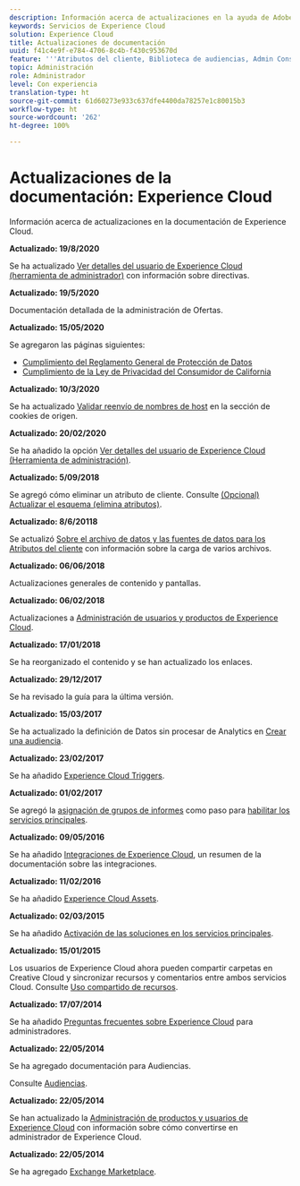 ```yaml
---
description: Información acerca de actualizaciones en la ayuda de Adobe Experience Cloud.
keywords: Servicios de Experience Cloud
solution: Experience Cloud
title: Actualizaciones de documentación
uuid: f41c4e9f-e784-4706-8c4b-f430c953670d
feature: '''Atributos del cliente, Biblioteca de audiencias, Admin Console, Assets'''
topic: Administración
role: Administrador
level: Con experiencia
translation-type: ht
source-git-commit: 61d60273e933c637dfe4400da78257e1c80015b3
workflow-type: ht
source-wordcount: '262'
ht-degree: 100%

---
```



# Actualizaciones de la documentación: Experience Cloud

Información acerca de actualizaciones en la documentación de Experience Cloud.

**Actualizado: 19/8/2020**

Se ha actualizado [Ver detalles del usuario de Experience Cloud (herramienta de administrador)](admin-getting-started/admin-tool-experience-cloud.md) con información sobre directivas.

**Actualizado: 19/5/2020**

Documentación detallada de la administración de Ofertas.

**Actualizado: 15/05/2020**

Se agregaron las páginas siguientes:

* [Cumplimiento del Reglamento General de Protección de Datos](attributes/gdpr.md)
* [Cumplimiento de la Ley de Privacidad del Consumidor de California](attributes/ccpa.md)

**Actualizado: 10/3/2020**

Se ha actualizado [Validar reenvío de nombres de host](cookies/cookies-first-party.md#validate) en la sección de cookies de origen.

**Actualizado: 20/02/2020**

Se ha añadido la opción [Ver detalles del usuario de Experience Cloud (Herramienta de administración)](admin-getting-started/admin-tool-experience-cloud.md).

**Actualizado: 5/09/2018**

Se agregó cómo eliminar un atributo de cliente. Consulte [(Opcional) Actualizar el esquema (elimina atributos)](attributes/t-crs-usecase.md#task_6568898BB7C44A42ABFB86532B89063C).

**Actualizado: 8/6/20118**

Se actualizó [Sobre el archivo de datos y las fuentes de datos para los Atributos del cliente](attributes/crs-data-file.md#concept_DE908F362DF24172BFEF48E1797DAF19) con información sobre la carga de varios archivos.

**Actualizado: 06/06/2018**

Actualizaciones generales de contenido y pantallas.

**Actualizado: 06/02/2018**

Actualizaciones a [Administración de usuarios y productos de Experience Cloud](admin-getting-started/admin-getting-started.md#topic_3FCB4099640647E3B2411ADBFCE81909).

**Actualizado: 17/01/2018**

Se ha reorganizado el contenido y se han actualizado los enlaces.

**Actualizado: 29/12/2017**

Se ha revisado la guía para la última versión.

**Actualizado: 15/03/2017**

Se ha actualizado la definición de Datos sin procesar de Analytics en [Crear una audiencia](audience-library/t-audience-create.md#task_37F407F58BF9459493BB8E968CDFE737).

**Actualizado: 23/02/2017**

Se ha añadido [Experience Cloud Triggers](activation/triggers.md#concept_887B30241B3E4DB0A2553B2996E2D4FB).

**Actualizado: 01/02/2017**

Se agregó la [asignación de grupos de informes](core-services/core-services.md#concept_apg_zq2_rw) como paso para [habilitar los servicios principales](core-services/core-services.md#concept_07ED1D5C64234E77976E6D572E78FB9C).

**Actualizado: 09/05/2016**

Se ha añadido [Integraciones de Experience Cloud](marketing-cloud-integrations.md#concept_9E6D3E37D1E3452E8CCCFA92AF034F90), un resumen de la documentación sobre las integraciones.

**Actualizado: 11/02/2016**

Se ha añadido [Experience Cloud Assets](experience-cloud-assets/experience-cloud-assets.md#concept_DDA5224C907D4A4F817D795DA0ED64D0).

**Actualizado: 02/03/2015**

Se ha añadido [Activación de las soluciones en los servicios principales](core-services/core-services.md#concept_07ED1D5C64234E77976E6D572E78FB9C).

**Actualizado: 15/01/2015**

Los usuarios de Experience Cloud ahora pueden compartir carpetas en Creative Cloud y sincronizar recursos y comentarios entre ambos servicios Cloud. Consulte [Uso compartido de recursos](experience-cloud-assets/creative-cloud.md#concept_3E5A34C3459047D5965F900788A9BA68).

**Actualizado: 17/07/2014**

Se ha añadido [Preguntas frecuentes sobre Experience Cloud](admin-getting-started/faq.md#concept_13219B4E51784577B6FF78AAA203DE91) para administradores.

**Actualizado: 22/05/2014**

Se ha agregado documentación para Audiencias.

Consulte [Audiencias](audience-library/audience-library.md#topic_679810123CAA4E0CA4FA3417FB0100C7).

**Actualizado: 22/05/2014**

Se han actualizado la [Administración de productos y usuarios de Experience Cloud](admin-getting-started/admin-getting-started.md#topic_3FCB4099640647E3B2411ADBFCE81909) con información sobre cómo convertirse en administrador de Experience Cloud.

**Actualizado: 22/05/2014**

Se ha agregado [Exchange Marketplace](exchange.md#concept_E07F16F070544B82B56527A845C41D59).
